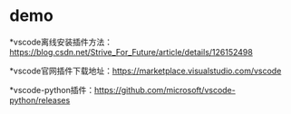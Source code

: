 # demo
*vscode离线安装插件方法：https://blog.csdn.net/Strive_For_Future/article/details/126152498

*vscode官网插件下载地址：https://marketplace.visualstudio.com/vscode

*vscode-python插件：https://github.com/microsoft/vscode-python/releases

